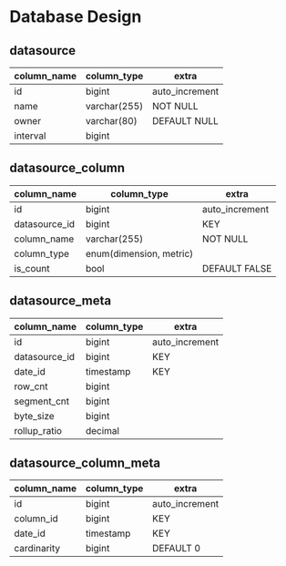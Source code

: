 # Database Design

## datasource
|column_name|column_type|extra|
|---|---|---|
|id|bigint|auto_increment|
|name|varchar(255)|NOT NULL|
|owner|varchar(80)|DEFAULT NULL|
|interval|bigint||

## datasource_column
|column_name|column_type|extra|
|---|---|---|
|id|bigint|auto_increment|
|datasource_id|bigint|KEY|
|column_name|varchar(255)|NOT NULL|
|column_type|enum(dimension, metric)||
|is_count|bool|DEFAULT FALSE|

## datasource_meta
|column_name|column_type|extra|
|---|---|---|
|id|bigint|auto_increment|
|datasource_id|bigint|KEY|
|date_id|timestamp|KEY|
|row_cnt|bigint||
|segment_cnt|bigint||
|byte_size|bigint||
|rollup_ratio|decimal||

## datasource_column_meta
|column_name|column_type|extra|
|---|---|---|
|id|bigint|auto_increment|
|column_id|bigint|KEY|
|date_id|timestamp|KEY|
|cardinarity|bigint|DEFAULT 0|
